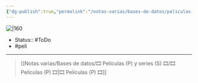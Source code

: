 ```yaml
---
{"dg-publish":true,"permalink":"/notas-varias/bases-de-datos/peliculas-p-y-series-s/p-spider-man-cruzando-el-multiverso/"}
---
```



![|160](https://m.media-amazon.com/images/M/MV5BMzI0NmVkMjEtYmY4MS00ZDMxLTlkZmEtMzU4MDQxYTMzMjU2XkEyXkFqcGdeQXVyMzQ0MzA0NTM@._V1_SX300.jpg)

- Status:: #ToDo 
- #peli 

---

> [[Notas varias/Bases de datos/🎞️ Películas (P) y series (S) 🎞️/🎞️ Películas (P) 🎞️\|🎞️ Películas (P) 🎞️]]